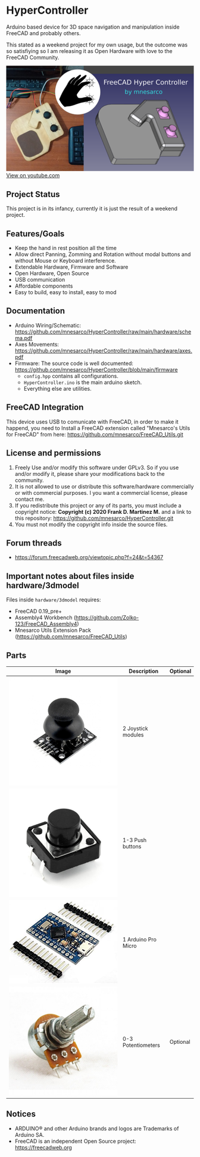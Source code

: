 # HyperController

Arduino based device for 3D space navigation and manipulation inside FreeCAD and probably others.

This stated as a weekend project for my own usage, but the outcome was so satisfiying so 
I am releasing it as Open Hardware with love to the FreeCAD Community.

[![image](https://github.com/mnesarco/HyperController/raw/main/_web/hyperc.png)](https://www.youtube.com/watch?v=o9VPcpPox0Q)
[View on youtube.com](https://www.youtube.com/watch?v=o9VPcpPox0Q)

## Project Status

This project is in its infancy, currently it is just the result of a weekend project.

## Features/Goals

* Keep the hand in rest position all the time
* Allow direct Panning, Zomming and Rotation without modal buttons and without Mouse or Keyboard interference.
* Extendable Hardware, Firmware and Software
* Open Hardware, Open Source
* USB communication
* Affordable components
* Easy to build, easy to install, easy to mod

## Documentation

* Arduino Wiring/Schematic:
https://github.com/mnesarco/HyperController/raw/main/hardware/schema.pdf
* Axes Movements: https://github.com/mnesarco/HyperController/raw/main/hardware/axes.pdf
* Firmware: The source code is well documented: https://github.com/mnesarco/HyperController/blob/main/firmware
  * `config.hpp` contains all configurations.
  * `HyperController.ino` is the main arduino sketch.
  * Everything else are utilities.


## FreeCAD Integration

This device uses USB to comunicate with FreeCAD, in order to make it happend, you need to Install a FreeCAD extension called "Mnesarco's Utils for FreeCAD" from here: https://github.com/mnesarco/FreeCAD_Utils.git

## License and permissions

1. Freely Use and/or modify this software under GPLv3. So if you use and/or modify it, please share your modifications back to the community.
2. It is not allowed to use or distribute this software/hardware commercially or with commercial purposes. I you want a commercial license, please contact me.
3. If you redistribute this project or any of its parts, you must include a copyright notice: **Copyright (c) 2020 Frank D. Martinez M.** and a link to this repository: https://github.com/mnesarco/HyperController.git
4. You must not modify the copyright info inside the source files.

## Forum threads

* https://forum.freecadweb.org/viewtopic.php?f=24&t=54367

## Important notes about files inside **hardware/3dmodel**

Files inside `hardware/3dmodel` requires:
* FreeCAD 0.19_pre+
* Assembly4 Workbench (https://github.com/Zolko-123/FreeCAD_Assembly4)
* Mnesarco Utils Extension Pack (https://github.com/mnesarco/FreeCAD_Utils)


## Parts

|Image |Description  |Optional
|------|-------------|--------
|![Joystick](https://github.com/mnesarco/HyperController/raw/main/_web/joystick.jpg)|2 Joystick modules|
|![Push Button](https://github.com/mnesarco/HyperController/raw/main/_web/push_button.jpg)|1-3 Push buttons|
|![Arduino Pro Micro](https://github.com/mnesarco/HyperController/raw/main/_web/arduino_pro_micro.jpg)|1 Arduino Pro Micro|
|![Potentiometers](https://github.com/mnesarco/HyperController/raw/main/_web/pot.jpg)|0-3 Potentiometers|Optional


## Notices

* ARDUINO&reg; and other Arduino brands and logos are Trademarks of Arduino SA.
* FreeCAD is an independent Open Source project: https://freecadweb.org

